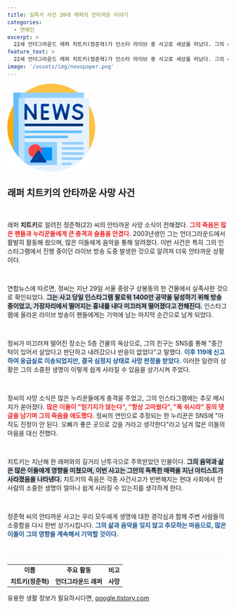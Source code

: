 ```yaml
---
title: 실족사 사건 20대 래퍼의 안타까운 이야기
categories:
  - 연예인
excerpt: >
  22세 언더그라운드 래퍼 치트키(정준혁)가 인스타 라이브 중 사고로 세상을 떠났다. 그의 사망 소식에 팬들은 깊은 애도를 표하고 있다. 젊은 아티스트의 비극적인 마지막 순간, 그가 남긴 여파는 무엇일까?
feature_text: >
  22세 언더그라운드 래퍼 치트키(정준혁)가 인스타 라이브 중 사고로 세상을 떠났다. 그의 사망 소식에 팬들은 깊은 애도를 표하고 있다. 젊은 아티스트의 비극적인 마지막 순간, 그가 남긴 여파는 무엇일까?
image: '/assets/img/newspaper.png'
---
```


<p><img src="/assets/img/newspaper.png" alt="kimp 속보" /></p>

<h2 data-ke-size="size26">래퍼 치트키의 안타까운 사망 사건</h2>

<p data-ke-size="size16">&nbsp;</p>

<p>래퍼 <b>치트키</b>로 알려진 정준혁(22) 씨의 안타까운 사망 소식이 전해졌다. <b><span style="color: #ee2323;">그의 죽음은 많은 팬들과 누리꾼들에게 큰 충격과 슬픔을 안겼다.</span></b> 2003년생인 그는 언더그라운드에서 활발히 활동해 왔으며, 많은 이들에게 음악을 통해 알려졌다. 이번 사건은 특히 그의 인스타그램에서 진행 중이던 라이브 방송 도중 발생한 것으로 알려져 더욱 안타까운 상황이다. </p>

<p data-ke-size="size16">&nbsp;</p>

<p>연합뉴스에 따르면, 정씨는 지난 29일 서울 중랑구 상봉동의 한 건물에서 실족사한 것으로 확인되었다. <b><span style="background-color: #21538527;">그는 사고 당일 인스타그램 팔로워 1400만 공약을 달성하기 위해 방송 중이었고, 가장자리에서 떨어지는 흉내를 내다 미끄러져 떨어졌다고 전해진다.</span></b> 인스타그램에 올라온 라이브 방송이 팬들에게는 기억에 남는 마지막 순간으로 남게 되었다. </p>

<p data-ke-size="size16">&nbsp;</p>

<p>정씨가 미끄러져 떨어진 장소는 5층 건물의 옥상으로, 그의 친구는 SNS를 통해 "중간 턱이 있어서 살았다고 판단하고 내려갔으나 반응이 없었다"고 말했다. <b><span style="color: #1a5490;">이후 119에 신고하여 응급실로 이송되었지만, 결국 심정지 상태로 사망 판정을 받았다.</span></b> 이러한 일련의 상황은 그의 소중한 생명이 이렇게 쉽게 사라질 수 있음을 상기시켜 주었다. </p>

<p data-ke-size="size16">&nbsp;</p>

<p>정씨의 사망 소식은 많은 누리꾼들에게 충격을 주었고, 그의 인스타그램에는 추모 메시지가 쏟아졌다. <b><span style="color: #ee2323;">많은 이들이 "믿기지가 않는다", "항상 고마웠다", "푹 쉬시라" 등의 댓글을 남기며 그의 죽음을 애도했다.</span></b> 정씨의 연인으로 추정되는 한 누리꾼은 SNS에 "아직도 진정이 안 된다. 오빠가 좋은 곳으로 갔을 거라고 생각한다"라고 남겨 많은 이들의 마음을 대신 전했다. </p>

<p data-ke-size="size16">&nbsp;</p>

<p>치트키는 지난해 한 래퍼와의 길거리 난투극으로 주목받았던 인물이다. <b><span style="background-color: #21538527;">그의 음악과 삶은 많은 이들에게 영향을 미쳤으며, 이번 사고는 그만의 독특한 매력을 지닌 아티스트가 사라졌음을 나타낸다.</span></b> 치트키의 죽음은 각종 사건사고가 빈번해지는 현대 사회에서 한 사람의 소중한 생명이 얼마나 쉽게 사라질 수 있는지를 생각하게 한다. </p>

<p data-ke-size="size16">&nbsp;</p>

<p>정준혁 씨의 안타까운 사고는 우리 모두에게 생명에 대한 경각심과 함께 주변 사람들의 소중함을 다시 한번 상기시킵니다. <b><span style="color: #1a5490;">그의 삶과 음악을 잊지 않고 추모하는 마음으로, 많은 이들이 그의 영향을 계속해서 기억할 것이다.</span></b> </p>

<p data-ke-size="size16">&nbsp;</p> 

<hr style="height: 1px; border:none; background-color:#efefef;" />

<table style="width: 100%;">
<tbody>
<tr>
<td style="text-align: center; height: 17px;"><b>이름</b></td>
<td style="text-align: center; height: 17px;"><b>주요 활동</b></td>
<td style="text-align: center; height: 17px;"><b>비고</b></td>
</tr>
<tr>
<td style="text-align: center; height: 17px;"><b>치트키(정준혁)</b></td>
<td style="text-align: center; height: 17px;"><b>언더그라운드 래퍼</b></td>
<td style="text-align: center; height: 17px;"><b>사망</b></td>
</tr>
</tbody>
</table>
유용한 생활 정보가 필요하시다면, <a href="https://qoogle.tistory.com" rel="dofollow">qoogle.tistory.com</a>


